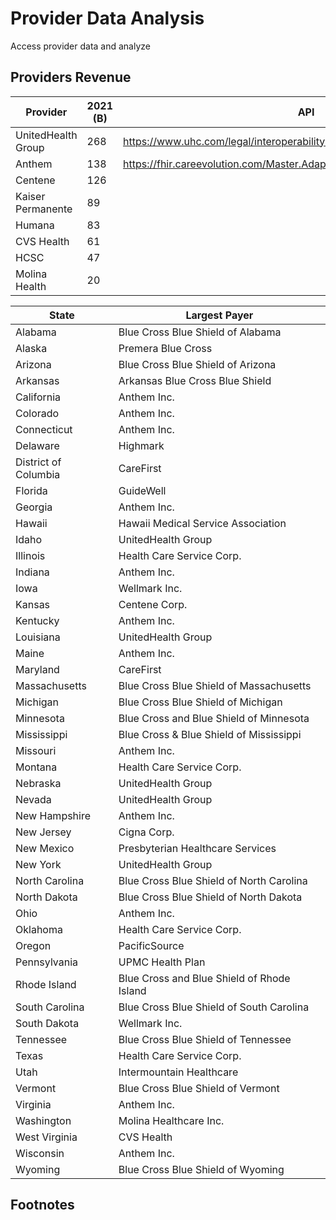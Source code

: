 # Provider Data Analysis
Access provider data and analyze

## Providers Revenue

|Provider | 2021 (B) | API | 
|---------|----------|-----|
|UnitedHealth Group	|268|https://www.uhc.com/legal/interoperability-apis|
|Anthem			|138|https://fhir.careevolution.com/Master.Adapter1.WebClient/FHIR/ExternalLinks|
|Centene		|126||
|Kaiser Permanente	|89||
|Humana			|83||
|CVS Health		|61||
|HCSC			|47||
|Molina Health		|20||


|State|Largest Payer|
|-----|-------|
|Alabama|Blue Cross Blue Shield of Alabama|
|Alaska|	Premera Blue Cross|
|Arizona|	Blue Cross Blue Shield of Arizona|
|Arkansas|	Arkansas Blue Cross Blue Shield|
|California|	Anthem Inc.|
|Colorado|	Anthem Inc.|
|Connecticut|	Anthem Inc.|
|Delaware|	Highmark|
|District of Columbia|	CareFirst|
|Florida|	GuideWell|
|Georgia|	Anthem Inc.|
|Hawaii|	Hawaii Medical Service Association|
|Idaho|	UnitedHealth Group|
|Illinois|	Health Care Service Corp.|
|Indiana|	Anthem Inc.|
|Iowa|	Wellmark Inc.|
|Kansas|	Centene Corp.|
|Kentucky|	Anthem Inc.|
|Louisiana|	UnitedHealth Group|
|Maine|	Anthem Inc.|
|Maryland|	CareFirst|
|Massachusetts|	Blue Cross Blue Shield of Massachusetts|
|Michigan|	Blue Cross Blue Shield of Michigan|
|Minnesota|	Blue Cross and Blue Shield of Minnesota|
|Mississippi|	Blue Cross & Blue Shield of Mississippi|
|Missouri|	Anthem Inc.|
|Montana|	Health Care Service Corp.|
|Nebraska|	UnitedHealth Group|
|Nevada|	UnitedHealth Group|
|New Hampshire|	Anthem Inc.|
|New Jersey	|Cigna Corp.|
|New Mexico	|Presbyterian Healthcare Services|
|New York	|UnitedHealth Group|
|North Carolina	|Blue Cross Blue Shield of North Carolina|
|North Dakota	|Blue Cross Blue Shield of North Dakota|
|Ohio	|Anthem Inc.|
|Oklahoma	|Health Care Service Corp.|
|Oregon	|PacificSource|
|Pennsylvania	|UPMC Health Plan|
|Rhode Island	|Blue Cross and Blue Shield of Rhode Island|
|South Carolina	|Blue Cross Blue Shield of South Carolina|
|South Dakota	|Wellmark Inc.|
|Tennessee	|Blue Cross Blue Shield of Tennessee|
|Texas	|Health Care Service Corp.|
|Utah	|Intermountain Healthcare|
|Vermont	|Blue Cross Blue Shield of Vermont|
|Virginia	|Anthem Inc.|
|Washington	|Molina Healthcare Inc.|
|West Virginia	|CVS Health|
|Wisconsin	|Anthem Inc.|
|Wyoming	|Blue Cross Blue Shield of Wyoming|


## Footnotes

